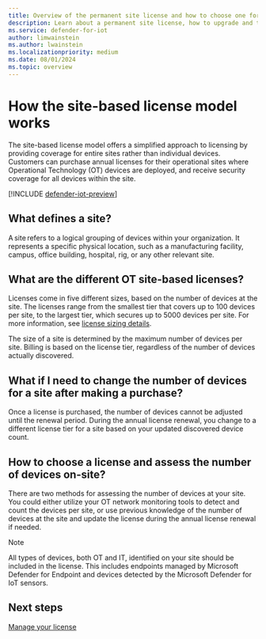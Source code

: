```yaml
---
title: Overview of the permanent site license and how to choose one for Microsoft Defender for IoT in the Defender portal 
description: Learn about a permanent site license, how to upgrade and the different options available for Microsoft Defender for IoT in the Defender portal.
ms.service: defender-for-iot
author: limwainstein
ms.author: lwainstein
ms.localizationpriority: medium
ms.date: 08/01/2024
ms.topic: overview
---
```


# How the site-based license model works

The site-based license model offers a simplified approach to licensing by providing coverage for entire sites rather than individual devices. Customers can purchase annual licenses for their operational sites where Operational Technology (OT) devices are deployed, and receive security coverage for all devices within the site.  

[!INCLUDE [defender-iot-preview](../includes//defender-for-iot-defender-public-preview.md)]

## What defines a site?

A site refers to a logical grouping of devices within your organization. It represents a specific physical location, such as a manufacturing facility, campus, office building, hospital, rig, or any other relevant site.

## What are the different OT site-based licenses?

Licenses come in five different sizes, based on the number of devices at the site. The licenses range from the smallest tier that covers up to 100 devices per site, to the largest tier, which secures up to 5000 devices per site. For more information, see [license sizing details](https://www.microsoft.com/en-us/security/business/endpoint-security/microsoft-defender-iot-pricing#xfb84a030eec341cb84a6165f393e928a).

The size of a site is determined by the maximum number of devices per site. Billing is based on the license tier, regardless of the number of devices actually discovered.

## What if I need to change the number of devices for a site after making a purchase?  

Once a license is purchased, the number of devices cannot be adjusted until the renewal period. During the annual license renewal, you change to a different license tier for a site based on your updated discovered device count.

## How to choose a license and assess the number of devices on-site?

There are two methods for assessing the number of devices at your site. You could either utilize your OT network monitoring tools to detect and count the devices per site, or use previous knowledge of the number of devices at the site and update the license during the annual license renewal if needed.

> [!Note]
> All types of devices, both OT and IT, identified on your site should be included in the license. This includes endpoints managed by Microsoft Defender for Endpoint and devices detected by the Microsoft Defender for IoT sensors.

## Next steps

[Manage your license](manage-license.md)